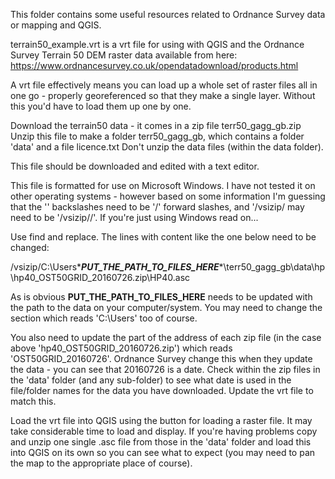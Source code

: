 This folder contains some useful resources related to Ordnance Survey data or mapping and QGIS.

terrain50_example.vrt is a vrt file for using with QGIS and the Ordnance Survey Terrain 50 DEM raster data available from here:
https://www.ordnancesurvey.co.uk/opendatadownload/products.html

A vrt file effectively means you can load up a whole set of raster files all in one go - properly georeferenced so that they make a single layer. Without this you'd have to load them up one by one.

Download the terrain50 data - it comes in a zip file terr50_gagg_gb.zip
Unzip this file to make a folder terr50_gagg_gb, which contains a folder 'data' and a file licence.txt
Don't unzip the data files (within the data folder).

This file should be downloaded and edited with a text editor. 

This file is formatted for use on Microsoft Windows. I have not tested it on other operating systems - however based on some information I'm guessing that the '\' backslashes need to be '/' forward slashes, and '/vsizip/ may need to be '/vsizip//'. If you're just using Windows read on...

Use find and replace. The lines with content like the one below need to be changed:

<SourceFilename relativeToVRT="0">/vsizip/C:\Users\****PUT_THE_PATH_TO_FILES_HERE****\terr50_gagg_gb\data\hp\hp40_OST50GRID_20160726.zip\HP40.asc</SourceFilename>

As is obvious ****PUT_THE_PATH_TO_FILES_HERE**** needs to be updated with the path to the data on your computer/system. You may need to change the section which reads 'C:\Users\' too of course.

You also need to update the part of the address of each zip file (in the case above 'hp40_OST50GRID_20160726.zip') which reads 'OST50GRID_20160726'. Ordnance Survey change this when they update the data - you can see that 20160726 is a date. Check within the zip files in the 'data' folder (and any sub-folder) to see what date is used in the file/folder names for the data you have downloaded. Update the vrt file to match this.

Load the vrt file into QGIS using the button for loading a raster file. It may take considerable time to load and display. If you're having problems copy and unzip one single .asc file from those in the 'data' folder and load this into QGIS on its own so you can see what to expect (you may need to pan the map to the appropriate place of course). 
